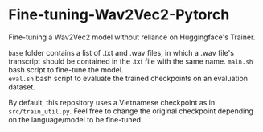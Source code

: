# Fine-tuning-Wav2Vec2-Pytorch
Fine-tuning a Wav2Vec2 model without reliance on Huggingface's Trainer.

```base``` folder contains a list of .txt and .wav files, in which a .wav file's transcript should be contained in the .txt file with the same name.
```main.sh``` bash script to fine-tune the model.<br>
```eval.sh``` bash script to evaluate the trained checkpoints on an evaluation dataset.

By default, this repository uses a Vietnamese checkpoint as in ```src/train_util.py```. Feel free to change the original checkpoint depending on the language/model to be fine-tuned.
